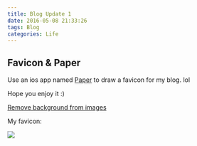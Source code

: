 ```yaml
---
title: Blog Update 1
date: 2016-05-08 21:33:26
tags: Blog
categories: Life
---
```


## Favicon & Paper

Use an ios app named [Paper](https://www.fiftythree.com/) to draw a favicon for my blog. lol

Hope you enjoy it :)

[Remove background from images](https://burner.bonanza.com/)

My favicon:

![](http://i.imgur.com/5git7z3.png)
